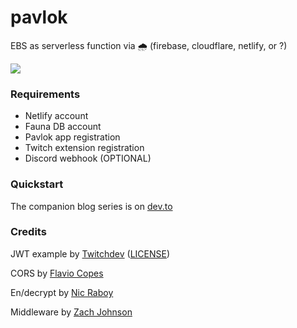 # pavlok

EBS as serverless function via &#x1F327; (firebase, cloudflare, netlify, or ?)



<a href="https://app.netlify.com/start/deploy?repository=https://github.com/shrmpy/pavlok">
    <img src="https://www.netlify.com/img/deploy/button.svg"/></a>


### Requirements
- Netlify account
- Fauna DB account
- Pavlok app registration
- Twitch extension registration
- Discord webhook (OPTIONAL)

### Quickstart
The companion blog series is on [dev.to](https://dev.to/shrmpy/series/14971)


### Credits

JWT example by [Twitchdev](https://github.com/twitchdev/extension-jwt-sample)
 ([LICENSE](https://github.com/twitchdev/extension-jwt-sample/blob/main/LICENSE))

CORS by [Flavio Copes](https://flaviocopes.com/golang-enable-cors/)

En/decrypt by [Nic Raboy](https://www.thepolyglotdeveloper.com/2018/02/encrypt-decrypt-data-golang-application-crypto-packages/)

Middleware by [Zach Johnson](https://www.zachjohnsondev.com/posts/lambda-go-middleware/)
